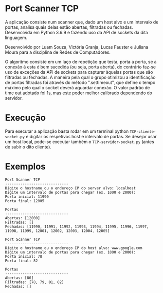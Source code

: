 # Port Scanner TCP

A aplicação consiste num scanner que, dado um host alvo e um intervalo de portas, analisa quais delas estão abertas, filtradas ou fechadas. 
Desenvolvida em Python 3.6.9 e fazendo uso da API de sockets da dita linguagem.

Desenvolvido por Luam Souza, Victória Granja, Lucas Fauster e Juliana Moura para a disciplina de Redes de Computadores.

O algoritmo consiste em um laço de repetição que testa, porta a porta, se a conexão à esta é bem sucedida (ou seja, porta aberta),
do contrário faz-se uso de exceções da API de sockets para capturar àquelas portas que são filtradas ou fechadas.
A maneira pela qual o grupo otimizou a identificação de portas filtradas foi através do método ".settimeout", 
que define o tempo máximo pelo qual o socket deverá aguardar conexão. O valor padrão de time out adotado foi 1s,
mas este poder melhor calibrado dependendo do servidor.

# Execução
Para executar a aplicação basta rodar em um terminal python `TCP-cliente-socket.py` e digitar os respetivos host e intervalo de portas. 
Se desejar usar um host local, pode-se executar também o `TCP-servidor-socket.py` (antes de subir o dito cliente).

# Exemplos

```
Port Scanner TCP
-----------------------------
Digite o hostname ou o endereço IP do server alvo: localhost
Digite um intervalo de portas para chegar (ex. 1000 e 2000):
Porta inicial: 11990
Porta final: 12005

Portas
-----------------------------
Abertas: [12000]
Filtradas: []
Fechadas: [11990, 11991, 11992, 11993, 11994, 11995, 11996, 11997, 11998, 11999, 12001, 12002, 12003, 12004, 12005]
```
```
Port Scanner TCP
-----------------------------
Digite o hostname ou o endereço IP do host alvo: www.google.com
Digite um intervalo de portas para chegar (ex. 1000 e 2000):
Porta inicial: 78
Porta final: 82

Portas
-----------------------------
Abertas: [80]
Filtradas: [78, 79, 81, 82]
Fechadas: []
```

